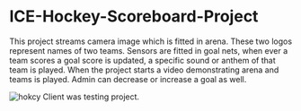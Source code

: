 # ICE-Hockey-Scoreboard-Project

This project streams camera image which is fitted in arena. These two logos represent
names of two teams. Sensors are fitted in goal nets, when ever a team scores a goal score is updated, 
a specific sound or anthem of that team is played. When the project starts a video demonstrating 
arena and teams is played. Admin can decrease or increase a goal as well.

![hokcy](https://user-images.githubusercontent.com/34818652/126206794-ff41cd04-6f09-44f2-9c26-47e9a9448289.png)
Client was testing project.
